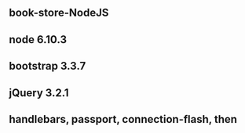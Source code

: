 ## book-store-NodeJS
##
## node 6.10.3
## bootstrap 3.3.7
## jQuery 3.2.1
##
## handlebars, passport, connection-flash, then
